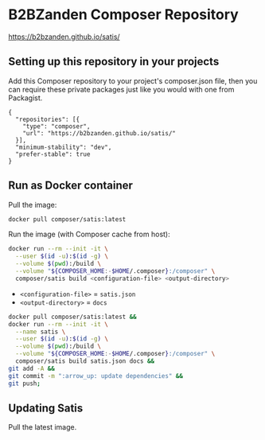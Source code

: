 # B2BZanden Composer Repository

https://b2bzanden.github.io/satis/

## Setting up this repository in your projects

Add this Composer repository to your project's composer.json file, then you can require these private packages just like you would with one from Packagist.

```
{
  "repositories": [{
    "type": "composer",
    "url": "https://b2bzanden.github.io/satis/"
  }],
  "minimum-stability": "dev",
  "prefer-stable": true
}
```

## Run as Docker container

Pull the image:

```sh
docker pull composer/satis:latest
```

Run the image (with Composer cache from host):

```sh
docker run --rm --init -it \
  --user $(id -u):$(id -g) \
  --volume $(pwd):/build \
  --volume "${COMPOSER_HOME:-$HOME/.composer}:/composer" \
  composer/satis build <configuration-file> <output-directory>
```

- `<configuration-file>` = `satis.json`
- `<output-directory>` = `docs`

```sh
docker pull composer/satis:latest &&
docker run --rm --init -it \
  --name satis \
  --user $(id -u):$(id -g) \
  --volume $(pwd):/build \
  --volume "${COMPOSER_HOME:-$HOME/.composer}:/composer" \
  composer/satis build satis.json docs &&
git add -A &&
git commit -m ":arrow_up: update dependencies" &&
git push;
```


## Updating Satis

Pull the latest image. 
